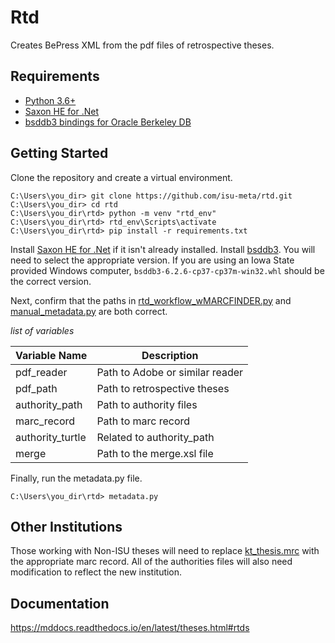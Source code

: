 Rtd
====

Creates BePress XML from the pdf files of retrospective theses.

Requirements
--------------

* [Python 3.6+](https://www.python.org/)
* [Saxon HE for .Net](http://saxon.sourceforge.net/)
* [bsddb3 bindings for Oracle Berkeley DB](https://www.lfd.uci.edu/~gohlke/pythonlibs/#bsddb3)

Getting Started
----------------

Clone the repository and create a virtual environment.

``` {.sourceCode .console}
C:\Users\you_dir> git clone https://github.com/isu-meta/rtd.git
C:\Users\you_dir> cd rtd
C:\Users\you_dir\rtd> python -m venv "rtd_env"
C:\Users\you_dir\rtd> rtd_env\Scripts\activate
C:\Users\you_dir\rtd> pip install -r requirements.txt
```

Install [Saxon HE for .Net](http://saxon.sourceforge.net/) if it isn't already installed.
Install [bsddb3](https://www.lfd.uci.edu/~gohlke/pythonlibs/#bsddb3). You will need to 
select the appropriate version. If you are using an Iowa State provided Windows computer,
`bsddb3-6.2.6-cp37-cp37m-win32.whl` should be the correct version.

Next, confirm that the paths in [rtd_workflow_wMARCFINDER.py](code_base/rtd_workflow_wMARCFINDER.py) and
[manual_metadata.py](manual_metadata.py) are both correct.

*list of variables*

| Variable Name    | Description                             |
|------------------|-----------------------------------------|
| pdf_reader       | Path to Adobe or similar reader         |
| pdf_path         | Path to retrospective theses            |
| authority_path   | Path to authority files                 |
| marc_record      | Path to marc record                     |
| authority_turtle | Related to authority_path               |
| merge            | Path to the merge.xsl file              |


Finally, run the metadata.py file.

``` {.sourceCode .console}
C:\Users\you_dir\rtd> metadata.py
```

Other Institutions
-------------------

Those working with Non-ISU theses will need to replace [kt_thesis.mrc](MachineReadable/kt_thesis.mrc) with the appropriate marc record. All
of the authorities files will also need modification to reflect the new
institution.

Documentation
--------------

https://mddocs.readthedocs.io/en/latest/theses.html#rtds

